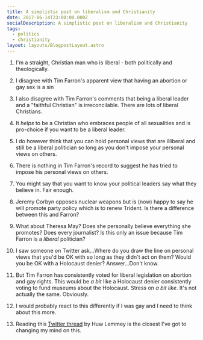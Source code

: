```yaml
---
title: A simplistic post on liberalism and Christianity
date: 2017-06-14T23:00:00.000Z
socialDescription: A simplistic post on liberalism and Christianity
tags:
  - politics
  - christianity
layout: layouts/BlogpostLayout.astro
---
```


1. I'm a straight, Christian man who is liberal - both politically and theologically.

2. I disagree with Tim Farron's apparent view that having an abortion or gay sex is a sin

3. I also disagree with Tim Farron's comments that being a liberal leader and a "faithful Christian" is irreconcilable. There are lots of liberal Christians.

4. It *helps* to be a Christian who embraces people of all sexualities and is pro-choice if you want to be a liberal leader.

5. I do however think that you can hold personal views that are illiberal and still be a liberal politician so long as you don't impose your personal views on others.

6. There is nothing in Tim Farron's record to suggest he has tried to impose his personal views on others.

7. You might say that you want to know your political leaders say what they believe in. Fair enough.

8. Jeremy Corbyn opposes nuclear weapons but is (now) happy to say he will promote party policy which is to renew Trident. Is there a difference between this and Farron?

9. What about Theresa May? Does she personally believe everything she promotes? Does every journalist? Is this only an issue because Tim Farron is a *liberal* politician?

10. I saw someone on Twitter ask...Where do you draw the line on personal views that you'd be OK with so long as they didn't act on them? Would you be OK with a Holocaust denier? Answer...Don't know.

11. But Tim Farron has consistently voted for liberal legislation on abortion and gay rights. This would be *a bit* like a Holocaust denier consistently voting to fund museums about the Holocaust. Stress on *a bit like*. It's not actually the same. Obviously.

12. I would probably react to this differently if I was gay and I need to think about this more.

13. Reading this [Twitter thread](https://twitter.com/huwlemmey/status/875254164909109248) by Huw Lemmey is the closest I've got to changing my mind on this.
